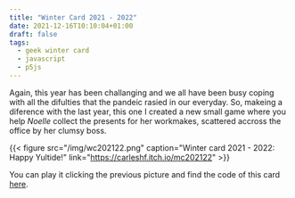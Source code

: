 ```yaml
---
title: "Winter Card 2021 - 2022"
date: 2021-12-16T10:10:04+01:00
draft: false
tags:
  - geek winter card
  - javascript
  - p5js
---
```


Again, this year has been challanging and we all have been busy coping with all the difulties that the pandeic rasied in our everyday. So, makeing a diference with the last year, this one I created a new small game where you help _Noelle_ collect the presents for her workmakes, scattered accross the office by her clumsy boss.

{{< figure src="/img/wc202122.png" caption="Winter card 2021 - 2022: Happy Yultide!" link="https://carleshf.itch.io/mc202122" >}}

You can play it clicking the previous picture and find the code of this card [here](https://github.com/carleshf/christmasCards).